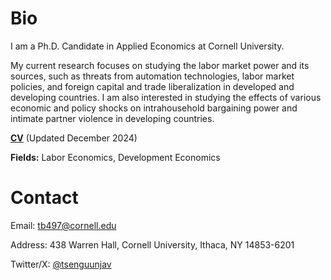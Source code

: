 # Bio

I am a Ph.D. Candidate in Applied Economics at Cornell University.

My current research focuses on studying the labor market power and its sources, such as threats from automation technologies, labor market policies, and foreign capital and trade liberalization in developed and developing countries. I am also interested in studying the effects of various economic and policy shocks on intrahousehold bargaining power and intimate partner violence in developing countries.

**[CV](https://tbyambasuren.github.io/cv/byambasuren_cvweb.pdf)** (Updated December 2024)

**Fields:** Labor Economics, Development Economics

# Contact

Email: [tb497@cornell.edu](tb497@cornell.edu)

Address: 438 Warren Hall, Cornell University, Ithaca, NY 14853-6201

Twitter/X: [@tsenguunjav](@tsenguunjav)
